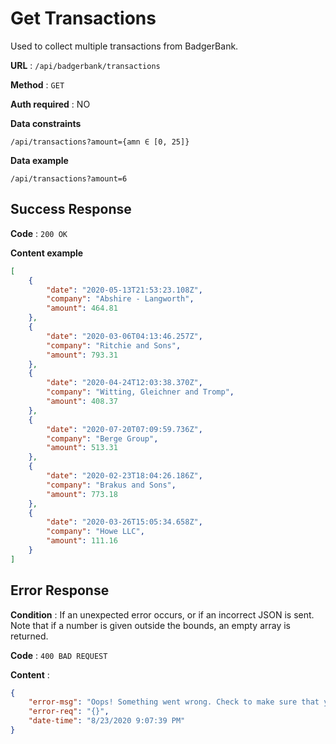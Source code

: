 # Get Transactions

Used to collect multiple transactions from BadgerBank.

**URL** : `/api/badgerbank/transactions`

**Method** : `GET`

**Auth required** : NO

**Data constraints**

```
/api/transactions?amount={amn ∈ [0, 25]}
```

**Data example**

```
/api/transactions?amount=6
```

## Success Response

**Code** : `200 OK`

**Content example**

```json
[
    {
        "date": "2020-05-13T21:53:23.108Z",
        "company": "Abshire - Langworth",
        "amount": 464.81
    },
    {
        "date": "2020-03-06T04:13:46.257Z",
        "company": "Ritchie and Sons",
        "amount": 793.31
    },
    {
        "date": "2020-04-24T12:03:38.370Z",
        "company": "Witting, Gleichner and Tromp",
        "amount": 408.37
    },
    {
        "date": "2020-07-20T07:09:59.736Z",
        "company": "Berge Group",
        "amount": 513.31
    },
    {
        "date": "2020-02-23T18:04:26.186Z",
        "company": "Brakus and Sons",
        "amount": 773.18
    },
    {
        "date": "2020-03-26T15:05:34.658Z",
        "company": "Howe LLC",
        "amount": 111.16
    }
]
```

## Error Response

**Condition** : If an unexpected error occurs, or if an incorrect JSON is sent. Note that if a number is given outside the bounds, an empty array is returned.

**Code** : `400 BAD REQUEST`

**Content** :

```json
{
    "error-msg": "Oops! Something went wrong. Check to make sure that you are sending a valid request. Your recieved request is provided below. If it is empty, then it was most likely not provided or malformed. If you have verified that your request is valid, please contact a CS639 administrator.",
    "error-req": "{}",
    "date-time": "8/23/2020 9:07:39 PM"
}
```
